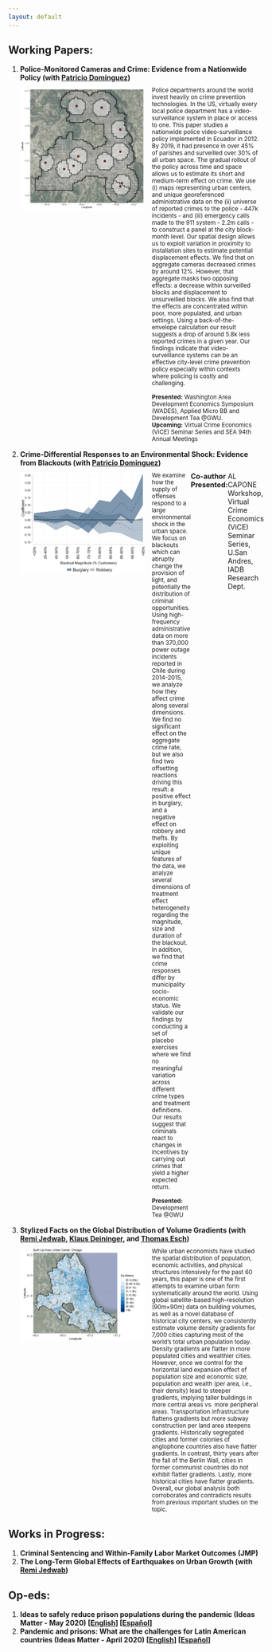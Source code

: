 ```yaml
---
layout: default
---
```


## Working Papers:

<ol>
    <li>
        <strong style="margin-bottom: 10px; display: block;">Police-Monitored Cameras and Crime: Evidence from a Nationwide Policy (with <a href="https://sites.google.com/site/pdomingr/">Patricio Dominguez</a>) </strong> 
        <div style="display: flex; align-items: flex-start; margin-bottom: 15px;">
            <img src="files/grid_Tumbaco.jpg" alt="Image description" style="width: 250px; margin-right: 5px;">
            <small style="margin-left: 10px;">Police departments around the world invest heavily on crime prevention technologies. In the US, virtually every local police department has a video-surveillance system in place or access to one. This paper studies a nationwide police video-surveillance policy implemented in Ecuador in 2012. By 2019, it had presence in over 45% of parishes and surveilled over 30% of all urban space. The gradual rollout of the policy across time and space allows us to estimate its short and medium-term effect on crime. We use (i) maps representing urban centers, and unique georeferenced administrative data on the (ii) universe of reported crimes to the police - 447k incidents - and (iii) emergency calls made to the 911 system - 2.2m calls - to construct a panel at the city block-month level. Our spatial design allows us to exploit variation in proximity to installation sites to estimate potential displacement effects. We find that on aggregate cameras decreased crimes by around 12%. However, that aggregate masks two opposing effects: a decrease within surveilled blocks and displacement to unsurveilled blocks. We also find that the effects are concentrated within poor, more populated, and urban settings. Using a back-of-the-envelope calculation our result suggests a drop of around 5.8k less reported crimes in a given year. Our findings indicate that video-surveillance systems can be an effective city-level crime prevention policy especially within contexts where policing is costly and challenging.
<br><br> <strong>Presented:</strong> Washington Area Development Economics Symposium (WADES), Applied Micro BB and Development Tea @GWU. 
<br> <strong>Upcoming:</strong> Virtual Crime Economics (ViCE) Seminar Series and SEA 94th Annual Meetings </small>
        </div>
    </li>
    <li>
        <strong style="margin-bottom: 10px; display: block;">Crime-Differential Responses to an Environmental Shock: Evidence from Blackouts (with <a href="https://sites.google.com/site/pdomingr/">Patricio Dominguez</a>)</strong> 
        <div style="display: flex; align-items: flex-start; margin-bottom: 15px;">
            <img src="files/coefplot_housepop_buvsro.png" alt="Image description" style="width: 250px; margin-right: 5px;">
            <small style="margin-left: 10px;">We examine how the supply of offenses respond to a large environmental shock in the urban space. We focus on blackouts which can abruptly change the provision of light, and potentially the distribution of criminal opportunities. Using high-frequency administrative data on more than 370,000 power outage incidents reported in Chile during 2014-2015, we analyze how they affect crime along several dimensions. We find no significant effect on the aggregate crime rate, but we also find two offsetting reactions driving this result: a positive effect in burglary, and a negative effect on robbery and thefts. By exploiting unique features of the data, we analyze several dimensions of treatment effect heterogeneity regarding the magnitude, size and duration of the blackout. In addition, we find that crime responses differ by municipality socio-economic status. We validate our findings by conducting a set of placebo exercises where we find no meaningful variation across different crime types and treatment definitions. Our results suggest that criminals react to changes in incentives by carrying out crimes that yield a higher expected return.
<br><br> <strong>Presented:</strong> Development Tea @GWU </small> 
<br> <strong>Co-author Presented:</strong> AL CAPONE Workshop, Virtual Crime Economics (ViCE) Seminar Series, U.San Andres, IADB Research Dept. </small>
        </div>
    </li>
    <li>
        <strong style="margin-bottom: 10px; display: block;">Stylized Facts on the Global Distribution of Volume Gradients (with <a href="https://www.remijedwab.com/">Remi Jedwab</a>, <a href="https://www.worldbank.org/en/about/people/k/klaus-deininger">Klaus Deininger</a>, and <a href="https://scholar.google.de/citations?user=g2OVq2cAAAAJ&hl=de">Thomas Esch</a>) </strong> 
        <div style="display: flex; align-items: flex-start; margin-bottom: 15px;">
            <img src="files/are_Chicago.jpg" alt="Image description" style="width: 250px; margin-right: 5px;">
            <small style="margin-left: 10px;">While urban economists have studied the spatial distribution of population, economic activities, and physical structures intensively for the past 60 years, this paper is one of the first attempts to examine urban form systematically around the world. Using global satellite-based high-resolution (90m×90m) data on building volumes, as well as a novel database of historical city centers, we consistently estimate volume density gradients for 7,000 cities capturing most of the world’s total urban population today. Density gradients are flatter in more populated cities and wealthier cities. However, once we control for the horizontal land expansion effect of population size and economic size, population and wealth (per area, i.e., their density) lead to steeper gradients, implying taller buildings in more central areas vs. more peripheral areas. Transportation infrastructure flattens gradients but more subway construction per land area steepens gradients. Historically segregated cities and former colonies of anglophone countries also have flatter gradients. In contrast, thirty years after the fall of the Berlin Wall, cities in former communist countries do not exhibit flatter gradients. Lastly, more historical cities have flatter gradients. Overall, our global analysis both corroborates and contradicts results from previous important studies on the topic.</small>
        </div>
    </li>
</ol>

## Works in Progress:
<ol>
    <li><strong style="display: block;">Criminal Sentencing and Within-Family Labor Market Outcomes (JMP)</strong> </li>
    <li><strong style="display: block;">The Long-Term Global Effects of Earthquakes on Urban Growth (with <a href="https://www.remijedwab.com/">Remi Jedwab</a>)</strong></li>
</ol>


## Op-eds:

<ol>
    <li><strong style="display: block;">Ideas to safely reduce prison populations during the pandemic (Ideas Matter - May 2020) 
        [<a href="https://blogs.iadb.org/ideas-matter/en/ideas-to-safely-reduce-prison-populations-during-the-pandemic/">English</a>] 
        [<a href="https://blogs.iadb.org/ideas-que-cuentan/es/ideas-para-reducir-la-poblacion-carcelaria-de-manera-segura-ante-la-pandemia/">Español</a>]</strong> </li>
    <li><strong style="display: block;">Pandemic and prisons: What are the challenges for Latin American countries (Ideas Matter - April 2020)
        [<a href="https://blogs.iadb.org/ideas-matter/en/pandemic-and-prisons-what-are-the-challenges-for-latin-american-governments/">English</a>] 
        [<a href="https://blogs.iadb.org/ideas-que-cuentan/es/la-pandemia-y-las-prisiones-cuales-son-los-desafios-para-los-gobiernos-de-america-latina/">Español</a>]</strong></li>
</ol>
